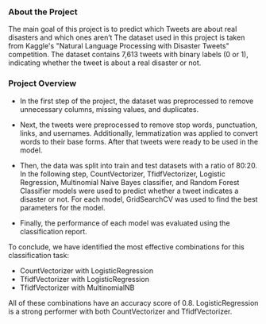 ### About the Project

The main goal of this project is to predict which Tweets are about real disasters and which ones aren’t
The dataset used in this project is taken from Kaggle's "Natural Language Processing with Disaster Tweets" competition. 
The dataset contains 7,613 tweets with binary labels (0 or 1), indicating whether the tweet is about a real disaster or not.

### Project Overview

- In the first step of the project, the dataset was preprocessed to remove unnecessary columns, missing values, and duplicates.

- Next, the tweets were preprocessed to remove stop words, punctuation, links, and usernames. Additionally, lemmatization was applied to convert words to their base forms. After that tweets were ready to be used in the model.

- Then, the data was split into train and test datasets with a ratio of 80:20. In the following step, CountVectorizer, TfidfVectorizer, Logistic Regression, Multinomial Naive Bayes classifier, and Random Forest Classifier models were used to predict whether a tweet indicates a disaster or not. 
For each model, GridSearchCV was used to find the best parameters for the model.

- Finally, the performance of each model was evaluated using the classification report.

To conclude, we have identified the most effective combinations for this classification task:

- CountVectorizer with LogisticRegression
- TfidfVectorizer with LogisticRegression
- TfidfVectorizer with MultinomialNB

All of these combinations have an accuracy score of 0.8. LogisticRegression is a strong performer with both CountVectorizer and TfidfVectorizer.
